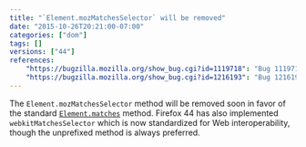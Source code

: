 ```yaml
---
title: "`Element.mozMatchesSelector` will be removed"
date: "2015-10-26T20:21:00-07:00"
categories: ["dom"]
tags: []
versions: ["44"]
references:
    "https://bugzilla.mozilla.org/show_bug.cgi?id=1119718": "Bug 1119718 - Remove mozMatchesSelector"
    "https://bugzilla.mozilla.org/show_bug.cgi?id=1216193": "Bug 1216193 - Implement webkitMatchesSelector"
---
```

The `Element.mozMatchesSelector` method will be removed soon in favor of the standard [`Element.matches`](https://developer.mozilla.org/en-US/docs/Web/API/Element/matches) method. Firefox 44 has also implemented `webkitMatchesSelector` which is now standardized for Web interoperability, though the unprefixed method is always preferred.
